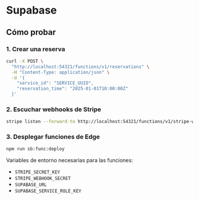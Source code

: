 # Supabase

## Cómo probar

### 1. Crear una reserva

```bash
curl -X POST \
  "http://localhost:54321/functions/v1/reservations" \
  -H "Content-Type: application/json" \
  -d '{
    "service_id": "SERVICE_UUID",
    "reservation_time": "2025-01-01T10:00:00Z"
  }'
```

### 2. Escuchar webhooks de Stripe

```bash
stripe listen --forward-to http://localhost:54321/functions/v1/stripe-webhook
```

### 3. Desplegar funciones de Edge

```bash
npm run sb:func:deploy
```

Variables de entorno necesarias para las funciones:

- `STRIPE_SECRET_KEY`
- `STRIPE_WEBHOOK_SECRET`
- `SUPABASE_URL`
- `SUPABASE_SERVICE_ROLE_KEY`
